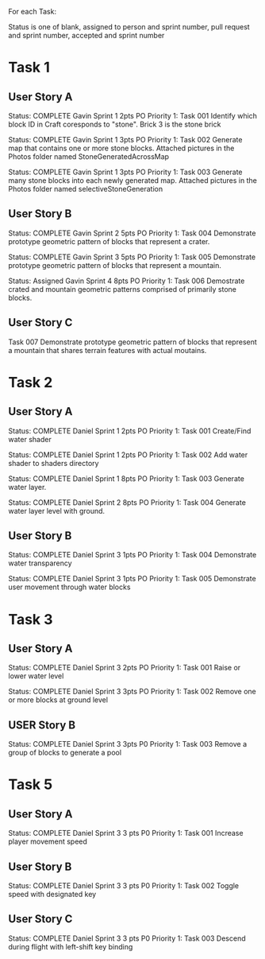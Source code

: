 For each Task:

Status is one of blank, assigned to person and sprint number, pull request and sprint number, accepted and sprint number
# Task 1
## User Story A
 Status: COMPLETE Gavin Sprint 1 2pts PO Priority 1: Task 001 Identify which block ID in Craft coresponds to "stone".
                        Brick 3 is the stone brick
                        
  Status: COMPLETE Gavin Sprint 1 3pts PO Priority 1: Task 002 Generate map that contains one or more stone blocks.
                        Attached pictures in the Photos folder named StoneGeneratedAcrossMap
                        
  Status: COMPLETE Gavin Sprint 1 3pts PO Priority 1: Task 003 Generate many stone blocks into each newly generated map.
                        Attached pictures in the Photos folder named selectiveStoneGeneration
  
## User Story B
 Status: COMPLETE Gavin Sprint 2 5pts PO Priority 1: Task 004 Demonstrate prototype geometric pattern of blocks that represent a crater.
  
Status: COMPLETE Gavin Sprint 3  5pts PO Priority 1: Task 005 Demonstrate prototype geometric pattern of blocks that represent a mountain.
  
Status: Assigned Gavin Sprint 4  8pts PO Priority 1: Task 006 Demostrate crated and mountain geometric patterns comprised of primarily stone blocks.

## User Story C
  Task 007 Demonstrate prototype geometric pattern of blocks that represent a mountain that shares terrain features with actual moutains.

# Task 2
## User Story A
  Status: COMPLETE Daniel Sprint 1 2pts PO Priority 1: Task 001 Create/Find water shader
  
  Status: COMPLETE Daniel Sprint 1 2pts PO Priority 1: Task 002 Add water shader to shaders directory
  
  Status: COMPLETE Daniel Sprint 1 8pts PO Priority 1: Task 003 Generate water layer.
  
  Status: COMPLETE Daniel Sprint 2 8pts PO Priority 1: Task 004 Generate water layer level with ground.
  
## User Story B
  Status: COMPLETE Daniel Sprint 3 1pts PO Priority 1: Task 004 Demonstrate water transparency
  
  Status: COMPLETE Daniel Sprint 3 1pts PO Priority 1: Task 005 Demonstrate user movement through water blocks
  
  # Task 3
## User Story A
  Status: COMPLETE Daniel Sprint 3 2pts PO Priority 1: Task 001 Raise or lower water level
  
  Status: COMPLETE Daniel Sprint 3 3pts PO Priority 1: Task 002 Remove one or more blocks at ground level
## USER Story B
  Status: COMPLETE Daniel Sprint 3 3pts P0 Priority 1: Task 003 Remove a group of blocks to generate a pool
  
  # Task 5
## User Story A
 Status: COMPLETE Daniel Sprint 3 3 pts P0 Priority 1: Task 001 Increase player movement speed
 
## User Story B
 Status: COMPLETE Daniel Sprint 3 3 pts P0 Priority 1: Task 002 Toggle speed with designated key

## User Story C
 Status: COMPLETE Daniel Sprint 3 3 pts P0 Priority 1: Task 003 Descend during flight with left-shift key binding
  
